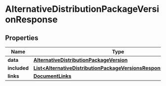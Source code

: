 

# AlternativeDistributionPackageVersionResponse


## Properties

| Name | Type | Description | Notes |
|------------ | ------------- | ------------- | -------------|
|**data** | [**AlternativeDistributionPackageVersion**](AlternativeDistributionPackageVersion.md) |  |  |
|**included** | [**List&lt;AlternativeDistributionPackageVersionsResponseIncludedInner&gt;**](AlternativeDistributionPackageVersionsResponseIncludedInner.md) |  |  [optional] |
|**links** | [**DocumentLinks**](DocumentLinks.md) |  |  |



